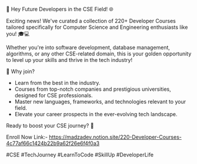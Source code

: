 🚀 Hey Future Developers in the CSE Field! 🌐

Exciting news! We've curated a collection of 220+ Developer Courses tailored specifically for Computer Science and Engineering enthusiasts like you! 🎓💻

Whether you're into software development, database management, algorithms, or any other CSE-related domain, this is your golden opportunity to level up your skills and thrive in the tech industry!

🌟 Why join?
- Learn from the best in the industry.
- Courses from top-notch companies and prestigious universities, designed for CSE professionals.
- Master new languages, frameworks, and technologies relevant to your field.
- Elevate your career prospects in the ever-evolving tech landscape.

Ready to boost your CSE journey? 🚀

Enroll Now Link:- https://madzadev.notion.site/220-Developer-Courses-4c77af66c1424b22b9a62f26e6f4f0a3

#CSE #TechJourney #LearnToCode #SkillUp #DeveloperLife
